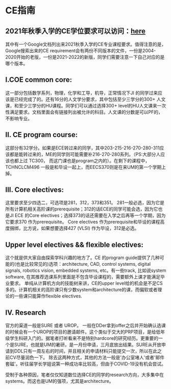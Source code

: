 # CE指南

## 2021年秋季入学的CE学位要求可以访问：[here](https://ece.engin.umich.edu/academics/undergraduate-programs/programs/computer-engineering/)

其中有一个Google文档列出来2021秋季入学的CE专业课程要求。值得注意的是，Google搜索出来的CE requirement会有两份不同版本的文件，一份是2004-2020开始的老版，一份是2021-2022的新版，同学们需要注意一下自己对应的是哪个版本。

## I.COE common core:

这一部分包括数学系列，物理，化学和工导，机导，正常情况下JI 的同学过来应该是已经完成了的。还有16分的人文学分要求，其中包括至少三学分的300+ 人文课，和至少三学分的HU课程。同学们可以通过选择300+ level的HU人文课来一次性满足要求。文档里面会有链接列出被允许的科目。人文课的分数是可以PF的，不影响专业。

## II. CE program course:

这部分有32学分。如果是ECE转过来的同学，其中203-215-216-270-280-311应该都是能转过来的，ME的同学则可能需要补216-270-280系列。（PS:大部分人应该也都上过 TC300， 而这门课也是program之内的）。在剩下的课程中，TCHNCLCM496 一般是和毕设一起上，而EECS370则是在来UM的第一个学期上掉。

## III. Core electives:

这里要求至少四选二，可选项是281，312，373和351。 281一般必选，因为它是所有计算机相关高阶课的prerequisite；312的话ECE的同学可能会选，因为它也是JI ECE 的Core electives；选择373的话还需要在入学之后再等一个学期，因为它要求370 作为prerequisite。 Core electives 作为prerequisite和毕设的课程高度捆绑，比方说，如果想要选择427 \(VLSI\) 作为毕设，312是必选。

## Upper level electives && flexible electives:

这个就是供大家自由探索学科兴趣的地方了。CE 的program guide提供了几种可能的\(也是比较常见的\)选项：architecture, CAD, control systems, digital signals, robotics vision, embedded systems, etc。有一些track, 比如说system software, 在其推荐选课系列里面是不包含毕设课程的，需要额外上课才能满足毕业要求。 单纯从计算机方向的技能树来讲，CE的upper level给的机会是不足CS多的。计算机相关的高阶课只有少数system和architecture的课，而偏软或者理论的一些课只能算作flexible electives.

## IV. Research

官方的渠道一般是SURE 或者 UROP。 一般在DDer拿到offer之后并开始确认选课的时候会有一个UROP的项目的邀请邮件。这个类似于交大的PRP项目，是给低年级学生科研入门的。据笔者打听看来不是特别hardcore的研究经历。更重要的一个是SURE，也就是UM的暑研，是一月份申请，三月底放出结果。SURE从开放申请到DDL只有一周左右的时间，并且相关的申请材料只能提交一次，所以在此之前CV尽量润色一下。 除去这两种方式，其他的方法一般是'办公室堵人'或者'邮件套磁'。听往届学长学姐说第一种成功率比较高，但由于COVID-19没有机会尝试。

受制于各种原因，笔者仅仅知道数位选择CE的同学的research方向，大多集中在systems。而这也是UM的强项，尤其是architecture。

